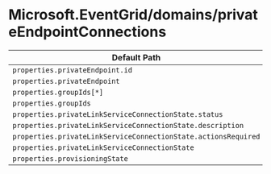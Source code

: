 # Microsoft.EventGrid/domains/privateEndpointConnections

| Default Path | Alias |
|---|---|
| `properties.privateEndpoint.id` | `Microsoft.EventGrid/domains/privateEndpointConnections/privateEndpoint.id` |
| `properties.privateEndpoint` | `Microsoft.EventGrid/domains/privateEndpointConnections/privateEndpoint` |
| `properties.groupIds[*]` | `Microsoft.EventGrid/domains/privateEndpointConnections/groupIds[*]` |
| `properties.groupIds` | `Microsoft.EventGrid/domains/privateEndpointConnections/groupIds` |
| `properties.privateLinkServiceConnectionState.status` | `Microsoft.EventGrid/domains/privateEndpointConnections/privateLinkServiceConnectionState.status` |
| `properties.privateLinkServiceConnectionState.description` | `Microsoft.EventGrid/domains/privateEndpointConnections/privateLinkServiceConnectionState.description` |
| `properties.privateLinkServiceConnectionState.actionsRequired` | `Microsoft.EventGrid/domains/privateEndpointConnections/privateLinkServiceConnectionState.actionsRequired` |
| `properties.privateLinkServiceConnectionState` | `Microsoft.EventGrid/domains/privateEndpointConnections/privateLinkServiceConnectionState` |
| `properties.provisioningState` | `Microsoft.EventGrid/domains/privateEndpointConnections/provisioningState` |

